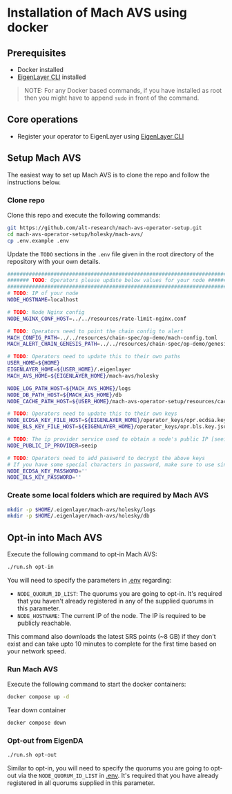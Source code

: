 # Installation of Mach AVS using docker

## Prerequisites

* Docker installed
* [EigenLayer CLI](https://github.com/Layr-Labs/eigenlayer-cli) installed

> NOTE: For any Docker based commands, if you have installed as root then you might have to append `sudo` in front of the command.

## Core operations

* Register your operator to EigenLayer using [EigenLayer CLI](https://github.com/Layr-Labs/eigenlayer-cli/blob/master/README.md)

## Setup Mach AVS

The easiest way to set up Mach AVS is to clone the repo and follow the instructions below.

### Clone repo

Clone this repo and execute the following commands:

```bash
git https://github.com/alt-research/mach-avs-operator-setup.git
cd mach-avs-operator-setup/holesky/mach-avs/
cp .env.example .env
```

Update the `TODO` sections in the `.env` file given in the root directory of the repository with your own details.

```bash
###############################################################################
####### TODO: Operators please update below values for your node ##############
###############################################################################
# TODO: IP of your node
NODE_HOSTNAME=localhost

# TODO: Node Nginx config
NODE_NGINX_CONF_HOST=../../resources/rate-limit-nginx.conf

# TODO: Operators need to point the chain config to alert
MACH_CONFIG_PATH=../../resources/chain-spec/op-demo/mach-config.toml
MACH_ALERT_CHAIN_GENESIS_PATH=../../resources/chain-spec/op-demo/genesis.json

# TODO: Operators need to update this to their own paths
USER_HOME=${HOME}
EIGENLAYER_HOME=${USER_HOME}/.eigenlayer
MACH_AVS_HOME=${EIGENLAYER_HOME}/mach-avs/holesky

NODE_LOG_PATH_HOST=${MACH_AVS_HOME}/logs
NODE_DB_PATH_HOST=${MACH_AVS_HOME}/db
NODE_CACHE_PATH_HOST=${USER_HOME}/mach-avs-operator-setup/resources/cache

# TODO: Operators need to update this to their own keys
NODE_ECDSA_KEY_FILE_HOST=${EIGENLAYER_HOME}/operator_keys/opr.ecdsa.key.json
NODE_BLS_KEY_FILE_HOST=${EIGENLAYER_HOME}/operator_keys/opr.bls.key.json

# TODO: The ip provider service used to obtain a node's public IP [seeip (default), ipify)
NODE_PUBLIC_IP_PROVIDER=seeip

# TODO: Operators need to add password to decrypt the above keys
# If you have some special characters in password, make sure to use single quotes
NODE_ECDSA_KEY_PASSWORD=''
NODE_BLS_KEY_PASSWORD=''

```

### Create some local folders which are required by Mach AVS

```bash
mkdir -p $HOME/.eigenlayer/mach-avs/holesky/logs
mkdir -p $HOME/.eigenlayer/mach-avs/holesky/db
```

## Opt-in into Mach AVS

Execute the following command to opt-in Mach AVS:

```bash
./run.sh opt-in
```

You will need to specify the parameters in [.env](./.env.example) regarding:

* `NODE_QUORUM_ID_LIST`: The quorums you are going to opt-in. It's required that you haven't already registered in any of the supplied quorums in this parameter.
* `NODE_HOSTNAME`: The current IP of the node. The IP is required to be publicly reachable.

This command also downloads the latest SRS points (~8 GB) if they don't exist and can take upto 10 minutes to complete for the first time based on your network speed.

### Run Mach AVS

Execute the following command to start the docker containers:

```bash
docker compose up -d
```

Tear down container

```bash
docker compose down
```

### Opt-out from EigenDA

```bash
./run.sh opt-out
```

Similar to opt-in, you will need to specify the quorums you are going to opt-out via the `NODE_QUORUM_ID_LIST` in [.env](./.env.example). It's required that you have already registered in all quorums supplied in this parameter.
